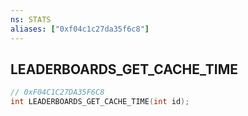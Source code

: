 ```yaml
---
ns: STATS
aliases: ["0xf04c1c27da35f6c8"]
---
```

## LEADERBOARDS_GET_CACHE_TIME

```c
// 0xF04C1C27DA35F6C8
int LEADERBOARDS_GET_CACHE_TIME(int id);
```
